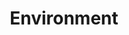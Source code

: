 ---
title: Environment
layout: category
permalink: /categories/environment/
taxonomy: Environment
category_bar: true
category_bar_sticky: true
---
